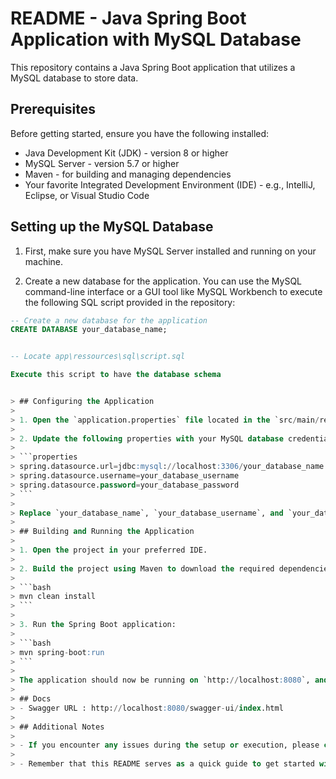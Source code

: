 # README - Java Spring Boot Application with MySQL Database

This repository contains a Java Spring Boot application that utilizes a MySQL database to store data.

## Prerequisites

Before getting started, ensure you have the following installed:

- Java Development Kit (JDK) - version 8 or higher
- MySQL Server - version 5.7 or higher
- Maven - for building and managing dependencies
- Your favorite Integrated Development Environment (IDE) - e.g., IntelliJ, Eclipse, or Visual Studio Code

## Setting up the MySQL Database

1. First, make sure you have MySQL Server installed and running on your machine.

2. Create a new database for the application. You can use the MySQL command-line interface or a GUI tool like MySQL Workbench to execute the following SQL script provided in the repository:

```sql
-- Create a new database for the application
CREATE DATABASE your_database_name;


-- Locate app\ressources\sql\script.sql

Execute this script to have the database schema


> ## Configuring the Application
>
> 1. Open the `application.properties` file located in the `src/main/resources` directory of the project.
>
> 2. Update the following properties with your MySQL database credentials:
>
> ```properties
> spring.datasource.url=jdbc:mysql://localhost:3306/your_database_name
> spring.datasource.username=your_database_username
> spring.datasource.password=your_database_password
> ```
>
> Replace `your_database_name`, `your_database_username`, and `your_database_password` with the appropriate values corresponding to your MySQL setup.
>
> ## Building and Running the Application
>
> 1. Open the project in your preferred IDE.
>
> 2. Build the project using Maven to download the required dependencies:
>
> ```bash
> mvn clean install
> ```
>
> 3. Run the Spring Boot application:
>
> ```bash
> mvn spring-boot:run
> ```
>
> The application should now be running on `http://localhost:8080`, and you can access its endpoints through a web browser or API client like Postman.
>
> ## Docs
> - Swagger URL : http://localhost:8080/swagger-ui/index.html
> 
> ## Additional Notes
>
> - If you encounter any issues during the setup or execution, please check the troubleshooting section in this README or refer to the Spring Boot and MySQL documentation.
>
> - Remember that this README serves as a quick guide to get started with the application. In a real-world scenario, you should consider additional security measures and best practices, especially when deploying the application to production.
